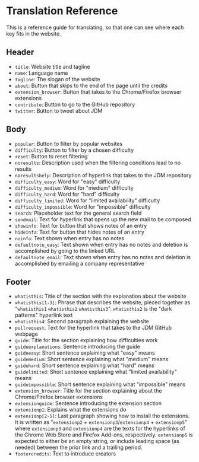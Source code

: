 # Translation Reference

This is a reference guide for translating, so that one can see where each key fits in the website.

## Header

- `title`: Website title and tagline
- `name`: Language name
- `tagline`: The slogan of the website
- `about`: Button that skips to the end of the page until the credits
- `extension_browser`: Button that takes to the Chrome/Firefox browser extensions
- `contribute`: Button to go to the GitHub repository
- `twitter`: Button to tweet about JDM

## Body

- `popular`: Button to filter by popular websites
- `difficulty`: Button to filter by a chosen difficulty
- `reset`: Button to reset filtering
- `noresults`: Description used when the filtering conditions lead to no results
- `noresultshelp`: Description of hyperlink that takes to the JDM repository
- `difficulty_easy`: Word for "easy" difficulty
- `difficulty_medium`: Word for "medium" difficulty
- `difficulty_hard`: Word for "hard" difficulty
- `difficulty_limited`: Word for "limited availability" difficulty
- `difficulty_impossible`: Word for "impossible" difficulty
- `search`: Placeholder text for the general search field
- `sendmail`: Text for hyperlink that opens up the new mail to be composed
- `showinfo`: Text for button that shows notes of an entry
- `hideinfo`: Text for button that hides notes of an entry
- `noinfo`: Text shown when entry has no notes
- `defaultnote_easy`: Text shown when entry has no notes and deletion is accomplished by going to the linked URL
- `defaultnote_email`: Text shown when entry has no notes and deletion is accomplished by emailing a company representative

## Footer

- `whatisthis`: Title of the section with the explanation about the website
- `whatisthis[1-3]`: Phrase that describes the website, pieced together as "`whatisthis1` `whatisthis2` `whatisthis3`".
  `whatisthis2` is the "dark patterns" hyperlink text
- `whatisthis4`: Second paragraph explaining the website
- `pullrequest`: Text for the hyperlink that takes to the JDM GitHub webpage
- `guide`: Title for the section explaining how difficulties work
- `guideexplanations`: Sentence introducing the guide
- `guideeasy`: Short sentence explaining what "easy" means
- `guidemedium`: Short sentence explaining what "medium" means
- `guidehard`: Short sentence explaining what "hard" means
- `guidelimited`: Short sentence explaining what "limited availability" means
- `guideimpossible`: Short sentence explaining what "impossible" means
- `extension_browser`: Title for the section explaining about the Chrome/Firefox browser extensions
- `extensionguide`: Sentence introducing the extension section
- `extensionp1`: Explains what the extensions do
- `extensionp[2-5]`: Last paragraph showing how to install the extensions. It is written as "`extensionp2` +
  `extensionp3`/`extensionp4` + `extensionp5`" where `extensionp3` and `extensionp4` are the texts for the hyperlinks of
  the Chrome Web Store and Firefox Add-ons, respectively. `extensionp5` is expected to either be an empty string, or
  include leading space (as needed) between the prior link and a trailing period.
- `footercredits`: Text to introduce creators
